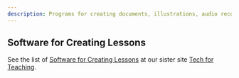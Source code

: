 ```yaml
---
description: Programs for creating documents, illustrations, audio recordings, and videos
---
```

## Software for Creating Lessons

See the list of [Software for Creating Lessons](https://tech-for-teaching.nuhub.net/software/)
at our sister site [Tech for Teaching](https://tech-for-teaching.nuhub.net).

